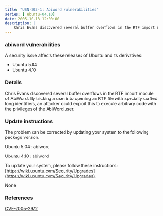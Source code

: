 ```yaml
---
title: "USN-203-1: Abiword vulnerabilities"
series: [ ubuntu-04.10]
date: 2005-10-13 12:00:00
description: |
    Chris Evans discovered several buffer overflows in the RTF import module of AbiWord. By tricking a user into opening an RTF file with specially crafted long identifiers, an attacker could exploit this to execute arbitrary code with the privileges of the AbiWord user.
--- 
```

 
### abiword vulnerabilities

A security issue affects these releases of Ubuntu and its derivatives:

* Ubuntu 5.04
* Ubuntu 4.10

### Details

Chris Evans discovered several buffer overflows in the RTF import module of AbiWord. By tricking a user into opening an RTF file with specially crafted long identifiers, an attacker could exploit this to execute arbitrary code with the privileges of the AbiWord user.

### Update instructions

The problem can be corrected by updating your system to the following package version:

Ubuntu 5.04
 : abiword 

Ubuntu 4.10
 : abiword 

To update your system, please follow these instructions: [https://wiki.ubuntu.com/Security/Upgrades](https://wiki.ubuntu.com/Security/Upgrades).

None

### References

 [CVE-2005-2972](http://people.ubuntu.com/~ubuntu-security/cve/CVE-2005-2972)
 
